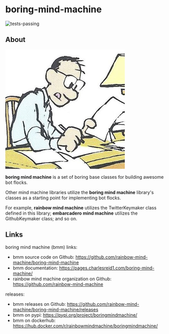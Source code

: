 # boring-mind-machine

![tests-passing](https://img.shields.io/badge/tests-passing-green.svg)

## About

![tinysheep](docs/img/boring.jpg)

**boring mind machine** is a set of boring base classes for building awesome bot flocks.

Other mind machine libraries utilize the **boring mind machine** library's
classes as a starting point for implementing bot flocks.

For example, **rainbow mind machine** utilizes the TwitterKeymaker class
defined in this library; **embarcadero mind machine** utilizes the
GithubKeymaker class; and so on.


## Links

boring mind machine (bmm) links:

* bmm source code on Github: <https://github.com/rainbow-mind-machine/boring-mind-machine>
* bmm documentation: <https://pages.charlesreid1.com/boring-mind-machine/>
* rainbow mind machine organization on Github: <https://github.com/rainbow-mind-machine>

releases:

* bmm releases on Github: <https://github.com/rainbow-mind-machine/boring-mind-machine/releases>
* bmm on pypi: <https://pypi.org/project/boringmindmachine/>
* bmm on dockerhub: <https://hub.docker.com/r/rainbowmindmachine/boringmindmachine/>

